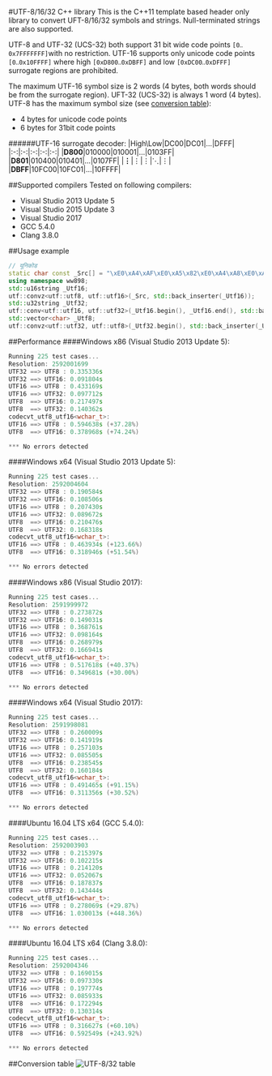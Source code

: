 ﻿#UTF-8/16/32 C++ library
This is the C++11 template based header only library to convert UFT-8/16/32 symbols and strings. Null-terminated strings are also supported.

UTF-8 and UTF-32 (UCS-32) both support 31 bit wide code points `[0‥0x7FFFFFFF]`with no restriction. UTF-16 supports only unicode code points `[0‥0x10FFFF]` where high `[0xD800‥0xDBFF]` and low `[0xDC00‥0xDFFF]` surrogate regions are prohibited.

The maximum UTF-16 symbol size is 2 words (4 bytes, both words should be from the surrogate region). UFT-32 (UCS-32) is always 1 word (4 bytes). UTF-8 has the maximum symbol size (see [conversion table](#conversion-table)):
- 4 bytes for unicode code points
- 6 bytes for 31bit code points

######UTF-16 surrogate decoder:
|High\Low|DC00|DC01|…|DFFF|
|:-:|:-:|:-:|:-:|:-:|
|**D800**|010000|010001|…|0103FF|
|**D801**|010400|010401|…|0107FF|
|**⋮**|⋮|⋮|⋱|⋮|
|**DBFF**|10FC00|10FC01|…|10FFFF|

##Supported compilers
Tested on following compilers:
- Visual Studio 2013 Update 5
- Visual Studio 2015 Update 3
- Visual Studio 2017
- GCC 5.4.0
- Clang 3.8.0

##Usage example
```cpp
// यूनिकोड
static char const _Src[] = "\xE0\xA4\xAF\xE0\xA5\x82\xE0\xA4\xA8\xE0\xA4\xBF\xE0\xA4\x95\xE0\xA5\x8B\xE0\xA4\xA1";
using namespace ww898;
std::u16string _Utf16;
utf::convz<utf::utf8, utf::utf16>(_Src, std::back_inserter(_Utf16));
std::u32string _Utf32;
utf::conv<utf::utf16, utf::utf32>(_Utf16.begin(), _Utf16.end(), std::back_inserter(_Utf32));
std::vector<char> _Utf8;
utf::convz<utf::utf32, utf::utf8>(_Utf32.begin(), std::back_inserter(_Utf8));
```

##Performance
####Windows x86 (Visual Studio 2013 Update 5):
```cpp
Running 225 test cases...
Resolution: 2592001699
UTF32 ==> UTF8 : 0.335336s
UTF32 ==> UTF16: 0.091804s
UTF16 ==> UTF8 : 0.433169s
UTF16 ==> UTF32: 0.097712s
UTF8  ==> UTF16: 0.217497s
UTF8  ==> UTF32: 0.140362s
codecvt_utf8_utf16<wchar_t>:
UTF16 ==> UTF8 : 0.594638s (+37.28%)
UTF8  ==> UTF16: 0.378968s (+74.24%)

*** No errors detected
```

####Windows x64 (Visual Studio 2013 Update 5):
```cpp
Running 225 test cases...
Resolution: 2592004604
UTF32 ==> UTF8 : 0.190584s
UTF32 ==> UTF16: 0.108506s
UTF16 ==> UTF8 : 0.207430s
UTF16 ==> UTF32: 0.089672s
UTF8  ==> UTF16: 0.210476s
UTF8  ==> UTF32: 0.168318s
codecvt_utf8_utf16<wchar_t>:
UTF16 ==> UTF8 : 0.463934s (+123.66%)
UTF8  ==> UTF16: 0.318946s (+51.54%)

*** No errors detected
```

####Windows x86 (Visual Studio 2017):
```cpp
Running 225 test cases...
Resolution: 2591999972
UTF32 ==> UTF8 : 0.273872s
UTF32 ==> UTF16: 0.149031s
UTF16 ==> UTF8 : 0.368761s
UTF16 ==> UTF32: 0.098164s
UTF8  ==> UTF16: 0.268979s
UTF8  ==> UTF32: 0.166941s
codecvt_utf8_utf16<wchar_t>:
UTF16 ==> UTF8 : 0.517618s (+40.37%)
UTF8  ==> UTF16: 0.349681s (+30.00%)

*** No errors detected
```

####Windows x64 (Visual Studio 2017):
```cpp
Running 225 test cases...
Resolution: 2591998081
UTF32 ==> UTF8 : 0.260009s
UTF32 ==> UTF16: 0.141919s
UTF16 ==> UTF8 : 0.257103s
UTF16 ==> UTF32: 0.085505s
UTF8  ==> UTF16: 0.238545s
UTF8  ==> UTF32: 0.160184s
codecvt_utf8_utf16<wchar_t>:
UTF16 ==> UTF8 : 0.491465s (+91.15%)
UTF8  ==> UTF16: 0.311356s (+30.52%)

*** No errors detected
```

####Ubuntu 16.04 LTS x64 (GCC 5.4.0):
```cpp
Running 225 test cases...
Resolution: 2592003903
UTF32 ==> UTF8 : 0.215397s
UTF32 ==> UTF16: 0.102215s
UTF16 ==> UTF8 : 0.214120s
UTF16 ==> UTF32: 0.052067s
UTF8  ==> UTF16: 0.187837s
UTF8  ==> UTF32: 0.143444s
codecvt_utf8_utf16<wchar_t>:
UTF16 ==> UTF8 : 0.278069s (+29.87%)
UTF8  ==> UTF16: 1.030013s (+448.36%)

*** No errors detected
```

####Ubuntu 16.04 LTS x64 (Clang 3.8.0):
```cpp
Running 225 test cases...
Resolution: 2592004346
UTF32 ==> UTF8 : 0.169015s
UTF32 ==> UTF16: 0.097330s
UTF16 ==> UTF8 : 0.197774s
UTF16 ==> UTF32: 0.085933s
UTF8  ==> UTF16: 0.172294s
UTF8  ==> UTF32: 0.130314s
codecvt_utf8_utf16<wchar_t>:
UTF16 ==> UTF8 : 0.316627s (+60.10%)
UTF8  ==> UTF16: 0.592549s (+243.92%)

*** No errors detected
```

##Conversion table
![UTF-8/32 table](https://upload.wikimedia.org/wikipedia/commons/3/38/UTF-8_Encoding_Scheme.png)

